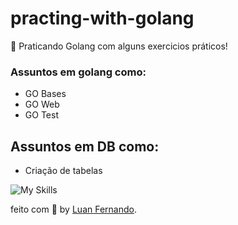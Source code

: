 # practing-with-golang

🚀 Praticando Golang com alguns exercicios práticos!

### Assuntos em golang como:
- GO Bases
- GO Web
- GO Test

## Assuntos em DB como: 
- Criação de tabelas

![My Skills](https://skillicons.dev/icons?i=go,mysql)

feito com 💜 by [Luan Fernando](https://www.linkedin.com/in/luan-fernando/).
